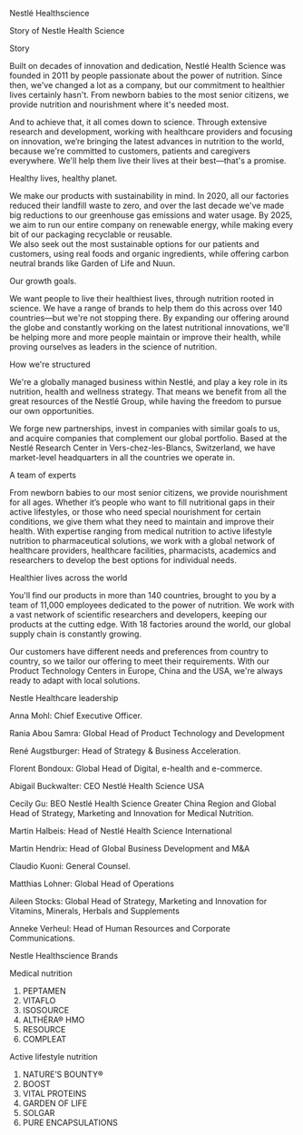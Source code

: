 Nestlé Healthscience

Story of Nestle Health Science

Story  

Built on decades of innovation and dedication, Nestlé Health Science was founded in 2011 by people passionate about the power of nutrition. Since then, we've changed a lot as a company, but our commitment to healthier lives certainly hasn't. From newborn babies to the most senior citizens, we provide nutrition and nourishment where it's needed most.  

And to achieve that, it all comes down to science. Through extensive research and development, working with healthcare providers and focusing on innovation, we’re bringing the latest advances in nutrition to the world, because we're committed to customers, patients and caregivers everywhere. We'll help them live their lives at their best—that's a promise.

Healthy lives, healthy planet. 

We make our products with sustainability in mind. In 2020, all our factories reduced their landfill waste to zero, and over the last decade we've made big reductions to our greenhouse gas emissions and water usage. By 2025, we aim to run our entire company on renewable energy, while making every bit of our packaging recyclable or reusable.  
We also seek out the most sustainable options for our patients and customers, using real foods and organic ingredients, while offering carbon neutral brands like Garden of Life and Nuun. 

Our growth goals. 

We want people to live their healthiest lives, through nutrition rooted in science. We have a range of brands to help them do this across over 140 countries—but we're not stopping there. By expanding our offering around the globe and constantly working on the latest nutritional innovations, we'll be helping more and more people maintain or improve their health, while proving ourselves as leaders in the science of nutrition. 

How we're structured  

We're a globally managed business within Nestlé, and play a key role in its nutrition, health and wellness strategy. That means we benefit from all the great resources of the Nestlé Group, while having the freedom to pursue our own opportunities.  

We forge new partnerships, invest in companies with similar goals to us, and acquire companies that complement our global portfolio. Based at the Nestlé Research Center in Vers-chez-les-Blancs, Switzerland, we have market-level headquarters in all the countries we operate in.  

A team of experts

From newborn babies to our most senior citizens, we provide nourishment for all ages. Whether it’s people who want to fill nutritional gaps in their active lifestyles, or those who need special nourishment for certain conditions, we give them what they need to maintain and improve their health. With expertise ranging from medical nutrition to active lifestyle nutrition to pharmaceutical solutions, we work with a global network of healthcare providers, healthcare facilities, pharmacists, academics and researchers to develop the best options for individual needs.

Healthier lives across the world

You'll find our products in more than 140 countries, brought to you by a team of 11,000 employees dedicated to the power of nutrition. We work with a vast network of scientific researchers and developers, keeping our products at the cutting edge. With 18 factories around the world, our global supply chain is constantly growing.  

Our customers have different needs and preferences from country to country, so we tailor our offering to meet their requirements. With our Product Technology Centers in Europe, China and the USA, we're always ready to adapt with local solutions. 

Nestle Healthcare leadership

Anna Mohl: Chief Executive Officer.  

Rania Abou Samra: Global Head of Product Technology and Development  

René Augstburger: Head of Strategy & Business Acceleration. 

Florent Bondoux: Global Head of Digital, e-health and e-commerce. 

Abigail Buckwalter: CEO Nestlé Health Science USA  

Cecily Gu: BEO Nestlé Health Science Greater China Region and Global Head of Strategy, Marketing and Innovation for Medical Nutrition. 

Martin Halbeis: Head of Nestlé Health Science International  

Martin Hendrix: Head of Global Business Development and M&A  

Claudio Kuoni: General Counsel. 

Matthias Lohner: Global Head of Operations  

Aileen Stocks: Global Head of Strategy, Marketing and Innovation for Vitamins, Minerals, Herbals and Supplements  

Anneke Verheul: Head of Human Resources and Corporate Communications.  

Nestle Healthscience Brands

Medical nutrition

1. PEPTAMEN
2. VITAFLO
3. ISOSOURCE
4. ALTHÉRA® HMO
5. RESOURCE
6. COMPLEAT

Active lifestyle nutrition

1. NATURE’S BOUNTY®
2. BOOST
3. VITAL PROTEINS
4. GARDEN OF LIFE
5. SOLGAR
6. PURE ENCAPSULATIONS







